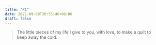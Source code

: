 ```yaml
---
title: "P1"
date: 2021-09-08T20:55:46+08:00
draft: false
---
```


> The little pieces of my life I give to you, with love, to make a quilt
> to keep away the cold.

